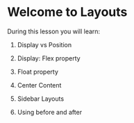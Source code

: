 # Welcome to Layouts

During this lesson you will learn:

1. Display vs Position

2. Display: Flex property

3. Float property

4. Center Content

5. Sidebar Layouts

6. Using before and after